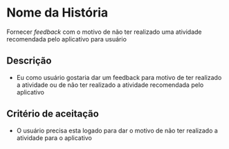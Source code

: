 # Nome da História

Fornecer *feedback* com o motivo de não ter realizado uma atividade recomendada pelo aplicativo para usuário

## Descrição

- Eu como usuário gostaria dar um feedback para motivo de ter realizado a atividade ou de não ter realizado a atividade recomendada pelo aplicativo

## Critério de aceitação

- O usuário precisa esta logado para dar o motivo de não ter realizado a atividade para o aplicativo
